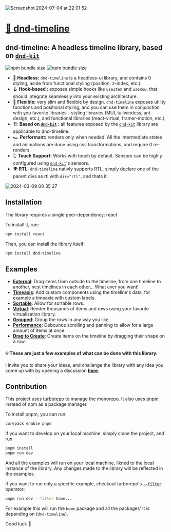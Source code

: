 ![Screenshot 2024-07-04 at 22 01 52](https://github.com/samuelarbibe/dnd-timeline/assets/38098325/f3229bc4-c855-4b50-9ab2-9fd2ac37f0ca)

# [🎉 dnd-timeline](https://dnd-timeline.com)

## dnd-timeline: A headless timeline library, based on [`dnd-kit`](https://docs.dndkit.com/)
![npm bundle size](https://img.shields.io/bundlephobia/min/dnd-timeline)
![npm bundle size](https://img.shields.io/bundlephobia/minzip/dnd-timeline)



- 🧠 **Headless:** `dnd-timeline` is a headless-ui library, and contains 0 styling, aside from functional styling (position, z-index, etc.).
- 🪝 **Hook-based :** exposes simple hooks like `useItem` and `useRow`, that should integrate seamlessly into your existing architecture.
- 🤺 **Flexible:** very slim and flexible by design. `dnd-timeline` exposes utility functions and positional styling, and you can use them in conjunction with you favorite libraries - styling libraries (MUI, tailwindcss, ant-design, etc.), and functional libraries (react-virtual, framer-motion, etc.)
- 🏗️ **Based on [`dnd-kit`](https://docs.dndkit.com/) :** all features exposed by the [`dnd-kit`](https://docs.dndkit.com/) library are applicable to dnd-timeline.
- 🏎️ **Performant:** renders only when needed. All the intermediate states and animations are done using css transformations, and require 0 re-renders.
- 👆 **Touch Support:** Works with touch by default. Sensors can be highly configured using [`dnd-kit`](https://docs.dndkit.com/)'s sensors.
- 🌍 **RTL:** `dnd-timeline` nativly supports RTL. simply declare one of the parent divs as rtl with `dir="rtl"`, and thats it.

![2024-03-09 00 35 27](https://github.com/samuelarbibe/dnd-timeline/assets/38098325/39e1e0c7-22ac-4286-8f35-58dc7380b7eb)

## Installation

The library requires a single peer-dependency: react

To install it, run:

```sh
npm install react
```

Then, you can install the library itself:

```sh
npm install dnd-timeline
```

## Examples
- [**External**](https://dnd-timeline-external.vercel.app/): Drag items from outside to the timeline, from one timeline to another, nest timelines in each other... What ever you want!   
- [**Timeaxis**](https://dnd-timeline-timeaxis.vercel.app/): Add custom components using the timeline's data, for example a timeaxis with custom labels.   
- [**Sortable**](https://dnd-timeline-sortable.vercel.app/): Allow for sortable rows.   
- [**Virtual**](https://dnd-timeline-virtual.vercel.app/): Render thousands of items and rows using your favorite virtualization library.   
- [**Grouped**](https://dnd-timeline-grouped.vercel.app/): Group the rows in any way you like.   
- [**Performance**](https://dnd-timeline-performance.vercel.app): Debounce scrolling and panning to allow for a large amount of items at once.
- [**Drag to Create**](https://dnd-timeline-create.vercel.app/): Create items on the timeline by dragging their shape on a row.

#### 💡 These are just a few examples of what can be done with this library.  
I invite you to share your ideas, and challange the library with any idea you come up with by opening a discussion [**here**](https://github.com/samuelarbibe/dnd-timeline/discussions/categories/ideas).

## Contribution

This project uses [turborepo](https://turbo.build/repo/docs) to manage the monorepo.
It also uses [pnpm](https://pnpm.io/) instead of npm as a package manager.

To install pnpm, you can run:
```sh
corepack enable pnpm
```

If you want to develop on your local machine, simply clone the project, and run

```sh
pnpm install
pnpm run dev
```

And all the examples will run on your local machine, likned to the local instance of the library.
Any changes made to the library will be reflected in the examples.

If you want to run only a specific example, checkout turborepo's [`--filter`](https://turbo.build/repo/docs/crafting-your-repository/running-tasks#using-filters) operator:
```sh
pnpm run dev --filter home...
```
For example this will run the `home` package and all the packages' it is depending on (`dnd-timeline`).
  
Good luck 🤞
